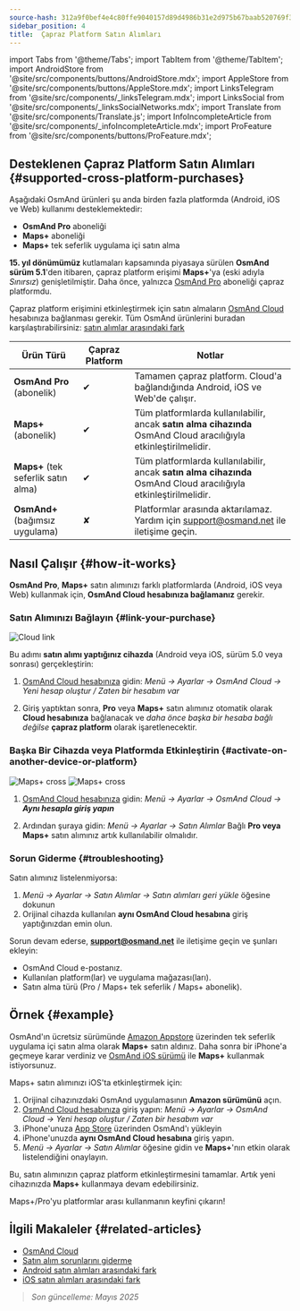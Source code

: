 ```yaml
---
source-hash: 312a9f0bef4e4c80ffe9040157d89d4986b31e2d975b67baab520769f30facdb
sidebar_position: 4
title:  Çapraz Platform Satın Alımları
---
```

import Tabs from '@theme/Tabs';
import TabItem from '@theme/TabItem';
import AndroidStore from '@site/src/components/buttons/AndroidStore.mdx';
import AppleStore from '@site/src/components/buttons/AppleStore.mdx';
import LinksTelegram from '@site/src/components/_linksTelegram.mdx';
import LinksSocial from '@site/src/components/_linksSocialNetworks.mdx';
import Translate from '@site/src/components/Translate.js';
import InfoIncompleteArticle from '@site/src/components/_infoIncompleteArticle.mdx';
import ProFeature from '@site/src/components/buttons/ProFeature.mdx';



## Desteklenen Çapraz Platform Satın Alımları {#supported-cross-platform-purchases}

Aşağıdaki OsmAnd ürünleri şu anda birden fazla platformda (Android, iOS ve Web) kullanımı desteklemektedir:

- **OsmAnd Pro** aboneliği
- **Maps+** aboneliği
- **Maps+** tek seferlik uygulama içi satın alma

**15. yıl dönümümüz** kutlamaları kapsamında piyasaya sürülen **OsmAnd sürüm 5.1**'den itibaren, çapraz platform erişimi **Maps+**'ya (eski adıyla *Sınırsız*) genişletilmiştir. Daha önce, yalnızca [OsmAnd Pro](../personal/osmand-cloud.md#cross-platform) aboneliği çapraz platformdu.

Çapraz platform erişimini etkinleştirmek için satın almaların [OsmAnd Cloud](../personal/osmand-cloud.md#login) hesabınıza bağlanması gerekir.
Tüm OsmAnd ürünlerini buradan karşılaştırabilirsiniz: [satın alımlar arasındaki fark](https://osmand.net/docs/user/purchases/android/#difference-between-purchases)

| **Ürün Türü** | **Çapraz Platform** | **Notlar** |
|---|---|---|
| **OsmAnd Pro** (abonelik) | ✔ | Tamamen çapraz platform. Cloud'a bağlandığında Android, iOS ve Web'de çalışır. |
| **Maps+** (abonelik) | ✔ | Tüm platformlarda kullanılabilir, ancak **satın alma cihazında** OsmAnd Cloud aracılığıyla etkinleştirilmelidir. |
| **Maps+** (tek seferlik satın alma) | ✔ | Tüm platformlarda kullanılabilir, ancak **satın alma cihazında** OsmAnd Cloud aracılığıyla etkinleştirilmelidir. |
| **OsmAnd+** (bağımsız uygulama) | ✘ | Platformlar arasında aktarılamaz. Yardım için support@osmand.net ile iletişime geçin. |


## Nasıl Çalışır {#how-it-works}

**OsmAnd Pro**, **Maps+** satın alımınızı farklı platformlarda (Android, iOS veya Web) kullanmak için, **OsmAnd Cloud hesabınıza bağlamanız** gerekir.

### Satın Alımınızı Bağlayın {#link-your-purchase}

![Cloud link](@site/static/img/purchases/cloud_activation.png)

Bu adımı **satın alımı yaptığınız cihazda** (Android veya iOS, sürüm 5.0 veya sonrası) gerçekleştirin:

1. [OsmAnd Cloud hesabınıza](../personal/osmand-cloud.md#login) gidin:
   _Menü → Ayarlar → OsmAnd Cloud → Yeni hesap oluştur / Zaten bir hesabım var_

2. Giriş yaptıktan sonra, **Pro** veya **Maps+** satın alımınız otomatik olarak **Cloud hesabınıza** bağlanacak ve *daha önce başka bir hesaba bağlı değilse* **çapraz platform** olarak işaretlenecektir.



### Başka Bir Cihazda veya Platformda Etkinleştirin {#activate-on-another-device-or-platform}

![Maps+ cross](@site/static/img/purchases/cross_purchase.png)
![Maps+ cross](@site/static/img/purchases/cross_purchase_1.png)

1. [OsmAnd Cloud hesabınıza](../personal/osmand-cloud.md#login) gidin:
   *Menü → Ayarlar → OsmAnd Cloud →* ***Aynı hesapla giriş yapın***

2. Ardından şuraya gidin:
   *Menü → Ayarlar → Satın Alımlar*
   Bağlı **Pro veya Maps+** satın alımınız artık kullanılabilir olmalıdır.


### Sorun Giderme {#troubleshooting}

Satın alımınız listelenmiyorsa:

1. *Menü → Ayarlar → Satın Alımlar → Satın alımları geri yükle* öğesine dokunun
2. Orijinal cihazda kullanılan **aynı OsmAnd Cloud hesabına** giriş yaptığınızdan emin olun.

Sorun devam ederse, **support@osmand.net** ile iletişime geçin ve şunları ekleyin:

- OsmAnd Cloud e-postanız.
- Kullanılan platform(lar) ve uygulama mağazası(ları).
- Satın alma türü (Pro / Maps+ tek seferlik / Maps+ abonelik).


## Örnek {#example}

OsmAnd'ın ücretsiz sürümünde [Amazon Appstore](https://www.amazon.com/OsmAnd-Maps-Navigation/dp/B00D0SA8I8) üzerinden tek seferlik uygulama içi satın alma olarak **Maps+** satın aldınız.
Daha sonra bir iPhone'a geçmeye karar verdiniz ve [OsmAnd iOS sürümü](https://apps.apple.com/app/osmand-maps-travel-navigate/id934850257) ile **Maps+** kullanmak istiyorsunuz.

Maps+ satın alımınızı iOS'ta etkinleştirmek için:

1. Orijinal cihazınızdaki OsmAnd uygulamasının **Amazon sürümünü** açın.
2. [OsmAnd Cloud hesabınıza](../personal/osmand-cloud.md#login) giriş yapın:
   *Menü → Ayarlar → OsmAnd Cloud → Yeni hesap oluştur / Zaten bir hesabım var*
3. iPhone'unuza [App Store](https://apps.apple.com/app/osmand-maps-travel-navigate/id934850257) üzerinden OsmAnd'ı yükleyin
4. iPhone'unuzda **aynı OsmAnd Cloud hesabına** giriş yapın.
5. *Menü → Ayarlar → Satın Alımlar* öğesine gidin ve **Maps+**'nın etkin olarak listelendiğini onaylayın.

Bu, satın alımınızın çapraz platform etkinleştirmesini tamamlar. Artık yeni cihazınızda **Maps+** kullanmaya devam edebilirsiniz.

Maps+/Pro'yu platformlar arası kullanmanın keyfini çıkarın!


## İlgili Makaleler {#related-articles}

- [OsmAnd Cloud](../personal/osmand-cloud.md)
- [Satın alım sorunlarını giderme](../troubleshooting/purchases_payments.md)
- [Android satın alımları arasındaki fark](./android.md#difference-between-purchases-android)
- [iOS satın alımları arasındaki fark](./ios.md#difference-between-purchases-ios)

> *Son güncelleme: Mayıs 2025*